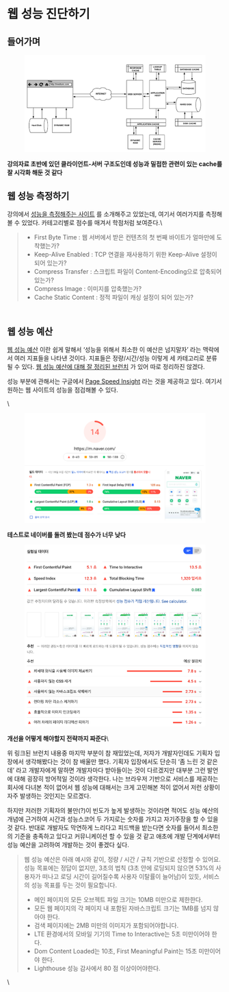 # 웹 성능 진단하기

## 들어가며 <a href="#0" id="0"></a>



<figure><img src="../../.gitbook/assets/image (64).png" alt=""><figcaption></figcaption></figure>

**강의자료 초반에 있던 클라이언트-서버 구조도인데 성능과 밀접한 관련이 있는 cache를 잘 시각화 해둔 것 같다**



## 웹 성능 측정하기 <a href="#1" id="1"></a>

강의에서 [성능을 측정해주는 사이트](https://www.webpagetest.org/) 를 소개해주고 있었는데, 여기서 여러가지를 측정해볼 수 있었다. 카테고리별로 점수를 매겨서 학점처럼 보여준다.\


> * First Byte Time : 웹 서버에서 받은 컨텐츠의 첫 번째 바이트가 얼마만에 도착했는가?
> * Keep-Alive Enabled : TCP 연결을 재사용하기 위한 Keep-Alive 설정이 되어 있는가?
> * Compress Transfer : 스크립트 파일이 Content-Encoding으로 압축되어 있는가?
> * Compress Image : 이미지를 압축했는가?
> * Cache Static Content : 정적 파일이 캐싱 설정이 되어 있는가?

\
웹 성능 예산
-------

[웹 성능 예산](http://localhost:4000/infra/2021-04-13-NEXTSTEP-%EC%9D%B8%ED%94%84%EB%9D%BC%EA%B3%B5%EB%B0%A9-%EC%9B%B9%EC%84%B1%EB%8A%A5%EC%A7%84%EB%8B%A8%ED%95%98%EA%B8%B0.html) 이란 쉽게 말해서 ‘성능을 위해서 최소한 이 예산은 넘지말자’ 라는 맥락에서 여러 지표들을 나타낸 것이다. 지표들은 정량/시간/성능 이렇게 세 카테고리로 분류될 수 있다. [웹 성능 예산에 대해 잘 정리된 브런치](https://brunch.co.kr/@sangjinkang/23) 가 있어 따로 정리하진 않겠다.

성능 부분에 관해서는 구글에서 [Page Speed Insight](https://developers.google.com/speed/pagespeed/insights/) 라는 것을 제공하고 있다. 여기서 원하는 웹 사이트의 성능을 점검해볼 수 있다.

\


<figure><img src="../../.gitbook/assets/image (75).png" alt=""><figcaption></figcaption></figure>

**테스트로 네이버를 돌려 봤는데 점수가 너무 낮다**



<figure><img src="../../.gitbook/assets/image (82).png" alt=""><figcaption></figcaption></figure>

**개선을 어떻게 해야할지 전략까지 짜준다**\


위 링크된 브런치 내용중 마지막 부분이 참 재밌었는데, 저자가 개발자인데도 기획자 입장에서 생각해봤다는 것이 참 배울만 했다. 기획자 입장에서도 단순히 ‘좀 느린 것 같은데’ 라고 개발자에게 말하면 개발자마다 받아들이는 것이 다르겠지만 대부분 그런 발언에 대해 굉장히 방어적일 것이라 생각한다. 나는 브라우저 기반으로 서비스를 제공하는 회사에 다녀본 적이 없어서 웹 성능에 대해서는 크게 고민해본 적이 없어서 저런 상황이 자주 발생하는 것인지는 모르겠다.

하지만 저러한 기획자의 불만(?)이 빈도가 높게 발생하는 것이라면 적어도 성능 예산의 개념에 근거하여 시간과 성능스코어 두 가지로는 숫자를 가지고 자기주장을 할 수 있을 것 같다. 반대로 개발자도 막연하게 느리다고 피드백을 받는다면 숫자를 들어서 최소한의 기준을 충족하고 있다고 커뮤니케이션 할 수 있을 것 같고 애초에 개발 단계에서부터 성능 예산을 고려하여 개발하는 것이 좋겠다 싶다.

> 웹 성능 예산은 아래 예시와 같이, 정량 / 시간 / 규칙 기반으로 산정할 수 있어요. 성능 목표에는 정답이 없지만, 3초의 법칙 (3초 안에 로딩되지 않으면 53%의 사용자가 떠나고 로딩 시간이 길어질수록 사용자 이탈률이 늘어남)이 있듯, 서비스의 성능 목표를 두는 것이 필요합니다.
>
> * 메인 페이지의 모든 오브젝트 파일 크기는 10MB 미만으로 제한한다.
> * 모든 웹 페이지의 각 페이지 내 포함된 자바스크립트 크기는 1MB를 넘지 않아야 한다.
> * 검색 페이지에는 2MB 미만의 이미지가 포함되어야합니다.
> * LTE 환경에서의 모바일 기기의 Time to Interactive는 5초 미만이어야 한다.
> * Dom Content Loaded는 10초, First Meaningful Paint는 15초 미만이어야 한다.
> * Lighthouse 성능 감사에서 80 점 이상이어야한다.

\
